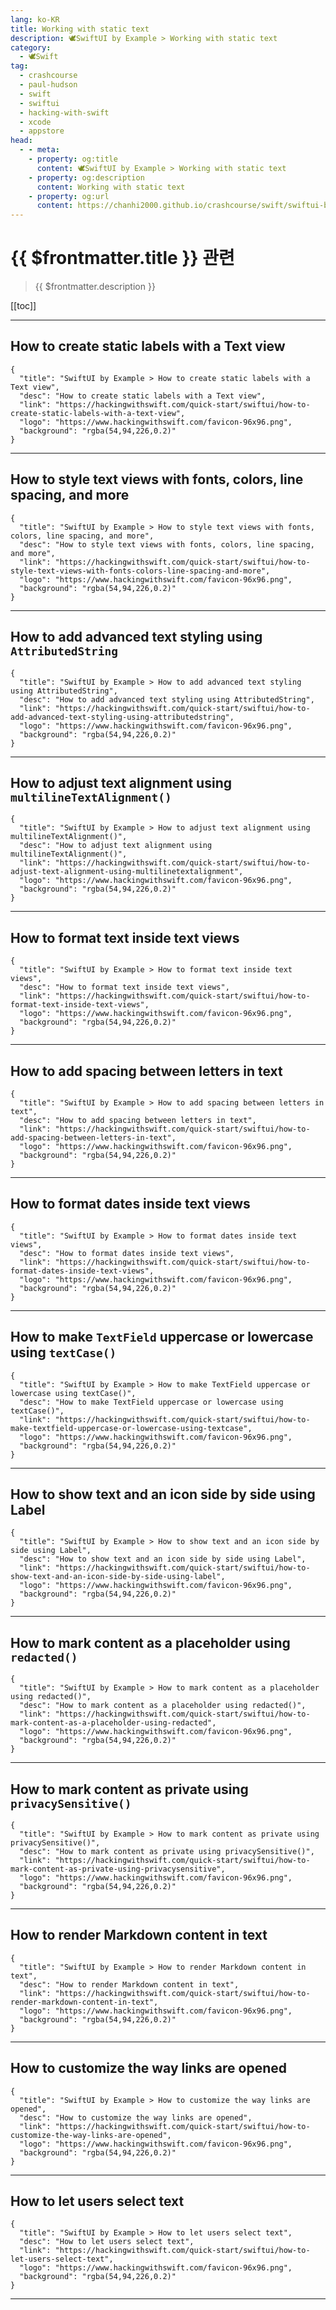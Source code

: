 ```yaml
---
lang: ko-KR
title: Working with static text
description: 🕊️SwiftUI by Example > Working with static text
category:
  - 🕊️Swift
tag: 
  - crashcourse
  - paul-hudson
  - swift
  - swiftui
  - hacking-with-swift
  - xcode
  - appstore
head:
  - - meta:
    - property: og:title
      content: 🕊️SwiftUI by Example > Working with static text
    - property: og:description
      content: Working with static text
    - property: og:url
      content: https://chanhi2000.github.io/crashcourse/swift/swiftui-by-example/02-working-with-static-text.html
---
```


# {{ $frontmatter.title }} 관련

> {{ $frontmatter.description }}

[[toc]]

---

## How to create static labels with a Text view

```component VPCard
{
  "title": "SwiftUI by Example > How to create static labels with a Text view",
  "desc": "How to create static labels with a Text view",
  "link": "https://hackingwithswift.com/quick-start/swiftui/how-to-create-static-labels-with-a-text-view",
  "logo": "https://www.hackingwithswift.com/favicon-96x96.png",
  "background": "rgba(54,94,226,0.2)"
}
```

---

## How to style text views with fonts, colors, line spacing, and more

```component VPCard
{
  "title": "SwiftUI by Example > How to style text views with fonts, colors, line spacing, and more",
  "desc": "How to style text views with fonts, colors, line spacing, and more",
  "link": "https://hackingwithswift.com/quick-start/swiftui/how-to-style-text-views-with-fonts-colors-line-spacing-and-more",
  "logo": "https://www.hackingwithswift.com/favicon-96x96.png",
  "background": "rgba(54,94,226,0.2)"
}
```

---

## How to add advanced text styling using `AttributedString`

```component VPCard
{
  "title": "SwiftUI by Example > How to add advanced text styling using AttributedString",
  "desc": "How to add advanced text styling using AttributedString",
  "link": "https://hackingwithswift.com/quick-start/swiftui/how-to-add-advanced-text-styling-using-attributedstring",
  "logo": "https://www.hackingwithswift.com/favicon-96x96.png",
  "background": "rgba(54,94,226,0.2)"
}
```

---

## How to adjust text alignment using `multilineTextAlignment()`

```component VPCard
{
  "title": "SwiftUI by Example > How to adjust text alignment using multilineTextAlignment()",
  "desc": "How to adjust text alignment using multilineTextAlignment()",
  "link": "https://hackingwithswift.com/quick-start/swiftui/how-to-adjust-text-alignment-using-multilinetextalignment",
  "logo": "https://www.hackingwithswift.com/favicon-96x96.png",
  "background": "rgba(54,94,226,0.2)"
}
```

---

## How to format text inside text views

```component VPCard
{
  "title": "SwiftUI by Example > How to format text inside text views",
  "desc": "How to format text inside text views",
  "link": "https://hackingwithswift.com/quick-start/swiftui/how-to-format-text-inside-text-views",
  "logo": "https://www.hackingwithswift.com/favicon-96x96.png",
  "background": "rgba(54,94,226,0.2)"
}
```

---

## How to add spacing between letters in text

```component VPCard
{
  "title": "SwiftUI by Example > How to add spacing between letters in text",
  "desc": "How to add spacing between letters in text",
  "link": "https://hackingwithswift.com/quick-start/swiftui/how-to-add-spacing-between-letters-in-text",
  "logo": "https://www.hackingwithswift.com/favicon-96x96.png",
  "background": "rgba(54,94,226,0.2)"
}
```

---

## How to format dates inside text views

```component VPCard
{
  "title": "SwiftUI by Example > How to format dates inside text views",
  "desc": "How to format dates inside text views",
  "link": "https://hackingwithswift.com/quick-start/swiftui/how-to-format-dates-inside-text-views",
  "logo": "https://www.hackingwithswift.com/favicon-96x96.png",
  "background": "rgba(54,94,226,0.2)"
}
```

---

## How to make `TextField` uppercase or lowercase using `textCase()`

```component VPCard
{
  "title": "SwiftUI by Example > How to make TextField uppercase or lowercase using textCase()",
  "desc": "How to make TextField uppercase or lowercase using textCase()",
  "link": "https://hackingwithswift.com/quick-start/swiftui/how-to-make-textfield-uppercase-or-lowercase-using-textcase",
  "logo": "https://www.hackingwithswift.com/favicon-96x96.png",
  "background": "rgba(54,94,226,0.2)"
}
```

---

## How to show text and an icon side by side using Label

```component VPCard
{
  "title": "SwiftUI by Example > How to show text and an icon side by side using Label",
  "desc": "How to show text and an icon side by side using Label",
  "link": "https://hackingwithswift.com/quick-start/swiftui/how-to-show-text-and-an-icon-side-by-side-using-label",
  "logo": "https://www.hackingwithswift.com/favicon-96x96.png",
  "background": "rgba(54,94,226,0.2)"
}
```

---

## How to mark content as a placeholder using `redacted()`

```component VPCard
{
  "title": "SwiftUI by Example > How to mark content as a placeholder using redacted()",
  "desc": "How to mark content as a placeholder using redacted()",
  "link": "https://hackingwithswift.com/quick-start/swiftui/how-to-mark-content-as-a-placeholder-using-redacted",
  "logo": "https://www.hackingwithswift.com/favicon-96x96.png",
  "background": "rgba(54,94,226,0.2)"
}
```

---

## How to mark content as private using `privacySensitive()`

```component VPCard
{
  "title": "SwiftUI by Example > How to mark content as private using privacySensitive()",
  "desc": "How to mark content as private using privacySensitive()",
  "link": "https://hackingwithswift.com/quick-start/swiftui/how-to-mark-content-as-private-using-privacysensitive",
  "logo": "https://www.hackingwithswift.com/favicon-96x96.png",
  "background": "rgba(54,94,226,0.2)"
}
```

---

## How to render Markdown content in text

```component VPCard
{
  "title": "SwiftUI by Example > How to render Markdown content in text",
  "desc": "How to render Markdown content in text",
  "link": "https://hackingwithswift.com/quick-start/swiftui/how-to-render-markdown-content-in-text",
  "logo": "https://www.hackingwithswift.com/favicon-96x96.png",
  "background": "rgba(54,94,226,0.2)"
}
```

---

## How to customize the way links are opened

```component VPCard
{
  "title": "SwiftUI by Example > How to customize the way links are opened",
  "desc": "How to customize the way links are opened",
  "link": "https://hackingwithswift.com/quick-start/swiftui/how-to-customize-the-way-links-are-opened",
  "logo": "https://www.hackingwithswift.com/favicon-96x96.png",
  "background": "rgba(54,94,226,0.2)"
}
```

---

## How to let users select text

```component VPCard
{
  "title": "SwiftUI by Example > How to let users select text",
  "desc": "How to let users select text",
  "link": "https://hackingwithswift.com/quick-start/swiftui/how-to-let-users-select-text",
  "logo": "https://www.hackingwithswift.com/favicon-96x96.png",
  "background": "rgba(54,94,226,0.2)"
}
```

---

<TagLinks />